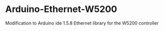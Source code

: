 # Arduino-Ethernet-W5200
Modification to Arduino ide 1.5.8 Ethernet library for the W5200 controller
